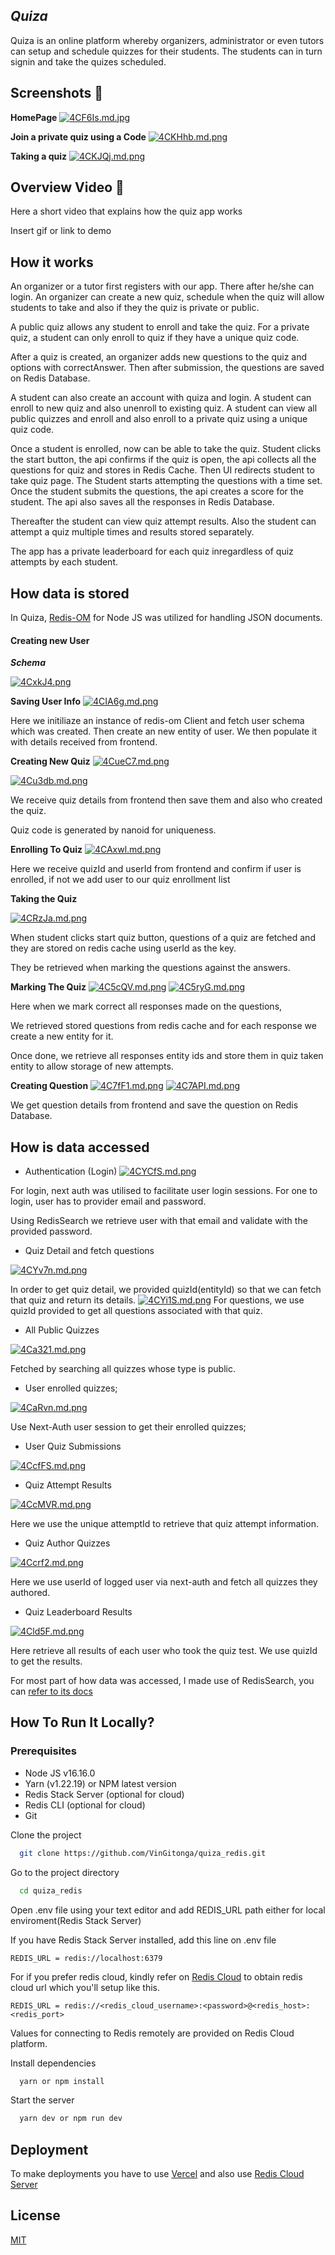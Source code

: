 
## *Quiza*


Quiza is an online platform whereby organizers, administrator or even tutors can setup and schedule quizzes for their students. The students can in turn signin and take the quizes scheduled.


## Screenshots 📸
**HomePage**
[![4CF6Is.md.jpg](https://iili.io/4CF6Is.md.jpg)](https://freeimage.host/i/4CF6Is)

**Join a private quiz using a Code**
[![4CKHhb.md.png](https://iili.io/4CKHhb.md.png)](https://freeimage.host/i/4CKHhb)

**Taking a quiz**
[![4CKJQj.md.png](https://iili.io/4CKJQj.md.png)](https://freeimage.host/i/4CKJQj)


## Overview Video 🎥

Here a short video that explains how the quiz app works

Insert gif or link to demo



## How it works

An organizer or a tutor first registers with our app.
There after he/she can login. An organizer can create a new quiz,
schedule when the quiz will allow students to take and also if they the quiz is private or public.

A public quiz allows any student to enroll and take the quiz.
For a private quiz, 
a student can only enroll to quiz if they have a unique quiz code.

After a quiz is created, an organizer adds new questions to the quiz and options with correctAnswer.
Then after submission, the questions are saved on Redis Database.

A student can also create an account with quiza and login.
A student can enroll to new quiz and also unenroll to existing quiz.
A student can view all public quizzes and enroll and also enroll to 
a private quiz using a unique quiz code.

Once a student is enrolled, now can be able to take the quiz. Student
clicks the start button, the api confirms if the quiz is open, the api collects all the questions
for quiz and stores in Redis Cache. Then UI redirects student to take quiz page.
The Student starts attempting the questions with a time set.
Once the student submits the questions, the api creates a score for the student.
The api also saves all the responses in Redis Database.

Thereafter the student can view quiz attempt results.
Also the student can attempt a quiz multiple times and results stored separately.

The app has a private leaderboard for each quiz inregardless of quiz attempts by each student.


## How data is stored

In Quiza, [Redis-OM](https://github.com/redis/redis-om-node) for Node JS was utilized for handling JSON documents.

#### Creating new User

***Schema***

[![4CxkJ4.png](https://iili.io/4CxkJ4.png)](https://freeimage.host/)

**Saving User Info**
[![4CIA6g.md.png](https://iili.io/4CIA6g.md.png)](https://freeimage.host/i/4CIA6g)

Here we initiliaze an instance of redis-om Client and fetch user schema which was created.
Then create an new entity of user. We then populate it with details received from frontend.

**Creating New Quiz**
[![4CueC7.md.png](https://iili.io/4CueC7.md.png)](https://freeimage.host/i/4CueC7)

[![4Cu3db.md.png](https://iili.io/4Cu3db.md.png)](https://freeimage.host/i/4Cu3db)

We receive quiz details from frontend then save them and also who created the quiz.

Quiz code is generated by nanoid for uniqueness.


**Enrolling To Quiz**
[![4CAxwl.md.png](https://iili.io/4CAxwl.md.png)](https://freeimage.host/i/4CAxwl)

Here we receive quizId and userId from frontend and confirm if user is enrolled, if not we add user to our quiz enrollment list

**Taking the Quiz**

[![4CRzJa.md.png](https://iili.io/4CRzJa.md.png)](https://freeimage.host/i/4CRzJa)

When student clicks start quiz button, questions of a quiz are fetched and they are stored on redis cache using userId as the key.

They be retrieved when marking the questions against the answers.

**Marking The Quiz**
[![4C5cQV.md.png](https://iili.io/4C5cQV.md.png)](https://freeimage.host/i/4C5cQV)
[![4C5ryG.md.png](https://iili.io/4C5ryG.md.png)](https://freeimage.host/i/4C5ryG)

Here when we mark correct all responses made on the questions,

We retrieved stored questions from redis cache and for each response we create a new entity for it.

Once done, we retrieve all responses entity ids and store them in quiz taken entity to allow storage of new attempts.

**Creating Question**
[![4C7fF1.md.png](https://iili.io/4C7fF1.md.png)](https://freeimage.host/i/4C7fF1)
[![4C7API.md.png](https://iili.io/4C7API.md.png)](https://freeimage.host/i/4C7API)

We get question details from frontend and save the question on Redis Database.


## How is data accessed

* Authentication (Login)
[![4CYCfS.md.png](https://iili.io/4CYCfS.md.png)](https://freeimage.host/i/4CYCfS)

For login, next auth was utilised to facilitate user login sessions.
For one to login, user has to provider email and password.

Using RedisSearch we retrieve user with that email and validate with the provided password.

* Quiz Detail and fetch questions

[![4CYv7n.md.png](https://iili.io/4CYv7n.md.png)](https://freeimage.host/i/4CYv7n)

In order to get quiz detail, we provided quizId(entityId) so that we can fetch that quiz and return its details.
[![4CYi1S.md.png](https://iili.io/4CYi1S.md.png)](https://freeimage.host/i/4CYi1S)
For questions, we use quizId provided to get all questions associated with that quiz.

* All Public Quizzes

[![4Ca321.md.png](https://iili.io/4Ca321.md.png)](https://freeimage.host/i/4Ca321)

Fetched by searching all quizzes whose type is public.

* User enrolled quizzes;

[![4CaRvn.md.png](https://iili.io/4CaRvn.md.png)](https://freeimage.host/i/4CaRvn)

Use Next-Auth user session to get their enrolled quizzes;

* User Quiz Submissions

[![4CcfFS.md.png](https://iili.io/4CcfFS.md.png)](https://freeimage.host/i/4CcfFS)

* Quiz Attempt Results

[![4CcMVR.md.png](https://iili.io/4CcMVR.md.png)](https://freeimage.host/i/4CcMVR)

Here we use the unique attemptId to retrieve that quiz attempt information.

* Quiz Author Quizzes

[![4Ccrf2.md.png](https://iili.io/4Ccrf2.md.png)](https://freeimage.host/i/4Ccrf2)

Here we use userId of logged user via next-auth and fetch all quizzes they authored.

* Quiz Leaderboard Results

[![4Cld5F.md.png](https://iili.io/4Cld5F.md.png)](https://freeimage.host/i/4Cld5F)

Here retrieve all results of each user who took the quiz test.
We use quizId to get the results.



For most part of how data was accessed, I made use of RedisSearch, you can [refer to its docs](https://github.com/redis/redis-om-node#-using-redisearch)

## How To Run It Locally?

### Prerequisites

* Node JS v16.16.0
* Yarn (v1.22.19) or NPM latest version
* Redis Stack Server (optional for cloud)
* Redis CLI (optional for cloud)
* Git


Clone the project

```bash
  git clone https://github.com/VinGitonga/quiza_redis.git
```

Go to the project directory

```bash
  cd quiza_redis
```

Open .env file using your text editor and add REDIS_URL path either for local enviroment(Redis Stack Server) 

If you have Redis Stack Server installed, add this line on .env file
```
REDIS_URL = redis://localhost:6379
```
For if you prefer redis cloud, kindly refer on [Redis Cloud](https://redis.com/try-free/) to obtain redis cloud url which you'll setup like this.

```
REDIS_URL = redis://<redis_cloud_username>:<password>@<redis_host>:<redis_port>
```
Values for connecting to Redis remotely are provided on Redis Cloud platform.



Install dependencies

```bash
  yarn or npm install
```

Start the server

```bash
  yarn dev or npm run dev
```


## Deployment

To make deployments you have to use [Vercel](https://redis.info/try-free-dev-to) and also use [Redis Cloud Server](https://redis.info/try-free-dev-to)



## License

[MIT](https://choosealicense.com/licenses/mit/)


